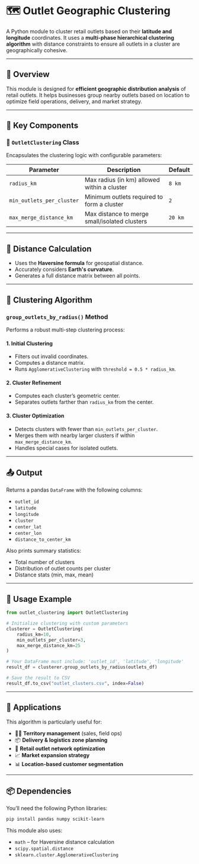 # 🗺️ Outlet Geographic Clustering

A Python module to cluster retail outlets based on their **latitude and longitude** coordinates. It uses a **multi-phase hierarchical clustering algorithm** with distance constraints to ensure all outlets in a cluster are geographically cohesive.

---

## 📌 Overview

This module is designed for **efficient geographic distribution analysis** of retail outlets. It helps businesses group nearby outlets based on location to optimize field operations, delivery, and market strategy.

---

## 🧠 Key Components

### 🧱 `OutletClustering` Class
Encapsulates the clustering logic with configurable parameters:

| Parameter                   | Description                                               | Default  |
|----------------------------|-----------------------------------------------------------|----------|
| `radius_km`                | Max radius (in km) allowed within a cluster               | `8 km`   |
| `min_outlets_per_cluster`  | Minimum outlets required to form a cluster                | `2`      |
| `max_merge_distance_km`    | Max distance to merge small/isolated clusters             | `20 km`  |

---

## 📏 Distance Calculation

- Uses the **Haversine formula** for geospatial distance.
- Accurately considers **Earth's curvature**.
- Generates a full distance matrix between all points.

---

## 🔄 Clustering Algorithm

### `group_outlets_by_radius()` Method

Performs a robust multi-step clustering process:

#### 1. Initial Clustering
- Filters out invalid coordinates.
- Computes a distance matrix.
- Runs `AgglomerativeClustering` with `threshold = 0.5 * radius_km`.

#### 2. Cluster Refinement
- Computes each cluster’s geometric center.
- Separates outlets farther than `radius_km` from the center.

#### 3. Cluster Optimization
- Detects clusters with fewer than `min_outlets_per_cluster`.
- Merges them with nearby larger clusters if within `max_merge_distance_km`.
- Handles special cases for isolated outlets.

---

## 📤 Output

Returns a pandas `DataFrame` with the following columns:

- `outlet_id`
- `latitude`
- `longitude`
- `cluster`
- `center_lat`
- `center_lon`
- `distance_to_center_km`

Also prints summary statistics:
- Total number of clusters
- Distribution of outlet counts per cluster
- Distance stats (min, max, mean)

---

## 🚀 Usage Example

```python
from outlet_clustering import OutletClustering

# Initialize clustering with custom parameters
clusterer = OutletClustering(
    radius_km=10,
    min_outlets_per_cluster=3,
    max_merge_distance_km=25
)

# Your DataFrame must include: 'outlet_id', 'latitude', 'longitude'
result_df = clusterer.group_outlets_by_radius(outlets_df)

# Save the result to CSV
result_df.to_csv("outlet_clusters.csv", index=False)
```

---

## 🧭 Applications

This algorithm is particularly useful for:

- 🧑‍💼 **Territory management** (sales, field ops)
- 📦 **Delivery & logistics zone planning**
- 🏪 **Retail outlet network optimization**
- 📈 **Market expansion strategy**
- 📊 **Location-based customer segmentation**

---

## 📦 Dependencies

You’ll need the following Python libraries:

```bash
pip install pandas numpy scikit-learn
```

This module also uses:

- `math` – for Haversine distance calculation  
- `scipy.spatial.distance`  
- `sklearn.cluster.AgglomerativeClustering`
